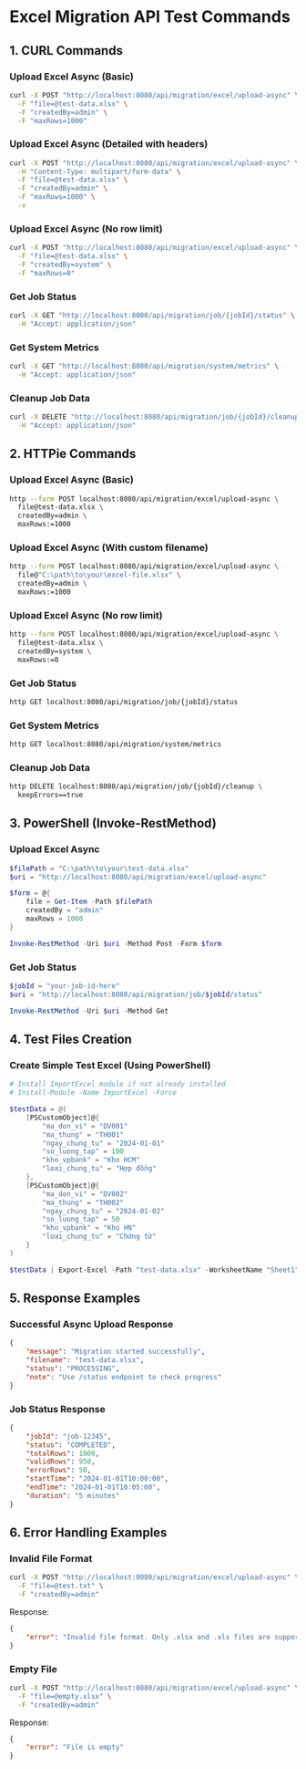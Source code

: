 # Excel Migration API Test Commands

## 1. CURL Commands

### Upload Excel Async (Basic)
```bash
curl -X POST "http://localhost:8080/api/migration/excel/upload-async" \
  -F "file=@test-data.xlsx" \
  -F "createdBy=admin" \
  -F "maxRows=1000"
```

### Upload Excel Async (Detailed with headers)
```bash
curl -X POST "http://localhost:8080/api/migration/excel/upload-async" \
  -H "Content-Type: multipart/form-data" \
  -F "file=@test-data.xlsx" \
  -F "createdBy=admin" \
  -F "maxRows=1000" \
  -v
```

### Upload Excel Async (No row limit)
```bash
curl -X POST "http://localhost:8080/api/migration/excel/upload-async" \
  -F "file=@test-data.xlsx" \
  -F "createdBy=system" \
  -F "maxRows=0"
```

### Get Job Status
```bash
curl -X GET "http://localhost:8080/api/migration/job/{jobId}/status" \
  -H "Accept: application/json"
```

### Get System Metrics
```bash
curl -X GET "http://localhost:8080/api/migration/system/metrics" \
  -H "Accept: application/json"
```

### Cleanup Job Data
```bash
curl -X DELETE "http://localhost:8080/api/migration/job/{jobId}/cleanup?keepErrors=true" \
  -H "Accept: application/json"
```

## 2. HTTPie Commands

### Upload Excel Async (Basic)
```bash
http --form POST localhost:8080/api/migration/excel/upload-async \
  file@test-data.xlsx \
  createdBy=admin \
  maxRows:=1000
```

### Upload Excel Async (With custom filename)
```bash
http --form POST localhost:8080/api/migration/excel/upload-async \
  file@"C:\path\to\your\excel-file.xlsx" \
  createdBy=admin \
  maxRows:=1000
```

### Upload Excel Async (No row limit)
```bash
http --form POST localhost:8080/api/migration/excel/upload-async \
  file@test-data.xlsx \
  createdBy=system \
  maxRows:=0
```

### Get Job Status
```bash
http GET localhost:8080/api/migration/job/{jobId}/status
```

### Get System Metrics
```bash
http GET localhost:8080/api/migration/system/metrics
```

### Cleanup Job Data
```bash
http DELETE localhost:8080/api/migration/job/{jobId}/cleanup \
  keepErrors==true
```

## 3. PowerShell (Invoke-RestMethod)

### Upload Excel Async
```powershell
$filePath = "C:\path\to\your\test-data.xlsx"
$uri = "http://localhost:8080/api/migration/excel/upload-async"

$form = @{
    file = Get-Item -Path $filePath
    createdBy = "admin"
    maxRows = 1000
}

Invoke-RestMethod -Uri $uri -Method Post -Form $form
```

### Get Job Status
```powershell
$jobId = "your-job-id-here"
$uri = "http://localhost:8080/api/migration/job/$jobId/status"

Invoke-RestMethod -Uri $uri -Method Get
```

## 4. Test Files Creation

### Create Simple Test Excel (Using PowerShell)
```powershell
# Install ImportExcel module if not already installed
# Install-Module -Name ImportExcel -Force

$testData = @(
    [PSCustomObject]@{
        "ma_don_vi" = "DV001"
        "ma_thung" = "TH001"
        "ngay_chung_tu" = "2024-01-01"
        "so_luong_tap" = 100
        "kho_vpbank" = "Kho HCM"
        "loai_chung_tu" = "Hợp đồng"
    },
    [PSCustomObject]@{
        "ma_don_vi" = "DV002" 
        "ma_thung" = "TH002"
        "ngay_chung_tu" = "2024-01-02"
        "so_luong_tap" = 50
        "kho_vpbank" = "Kho HN"
        "loai_chung_tu" = "Chứng từ"
    }
)

$testData | Export-Excel -Path "test-data.xlsx" -WorksheetName "Sheet1" -AutoSize
```

## 5. Response Examples

### Successful Async Upload Response
```json
{
    "message": "Migration started successfully",
    "filename": "test-data.xlsx",
    "status": "PROCESSING",
    "note": "Use /status endpoint to check progress"
}
```

### Job Status Response
```json
{
    "jobId": "job-12345",
    "status": "COMPLETED",
    "totalRows": 1000,
    "validRows": 950,
    "errorRows": 50,
    "startTime": "2024-01-01T10:00:00",
    "endTime": "2024-01-01T10:05:00",
    "duration": "5 minutes"
}
```

## 6. Error Handling Examples

### Invalid File Format
```bash
curl -X POST "http://localhost:8080/api/migration/excel/upload-async" \
  -F "file=@test.txt" \
  -F "createdBy=admin"
```

Response:
```json
{
    "error": "Invalid file format. Only .xlsx and .xls files are supported"
}
```

### Empty File
```bash
curl -X POST "http://localhost:8080/api/migration/excel/upload-async" \
  -F "file=@empty.xlsx" \
  -F "createdBy=admin"
```

Response:
```json
{
    "error": "File is empty"
}
```